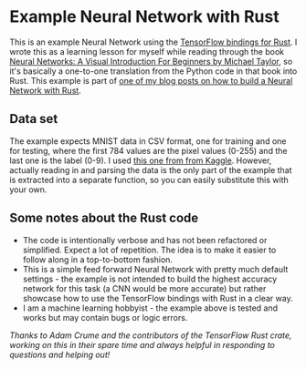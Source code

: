 # Example Neural Network with Rust
This is an example Neural Network using the [TensorFlow bindings for Rust](https://github.com/tensorflow/rust). I wrote this as a learning lesson for myself while reading through the book [Neural Networks: A Visual Introduction For Beginners by Michael Taylor](https://www.amazon.com/Machine-Learning-Neural-Networks-depth-ebook/dp/B075882XCP/ref=sr_1_1?crid=80UXT3HUU7HZ&dchild=1&keywords=neural+networks%2C+a+visual+introduction+for+beginners&qid=1591340282&s=digital-text&sprefix=neural+networks+visual+%2Cdigital-text%2C237&sr=1-1), so it's basically a one-to-one translation from the Python code in that book into Rust. This example is part of [one of my blog posts on how to build a Neural Network with Rust](https://blog.robban.eu/tags/tensorflow/).

## Data set
The example expects MNIST data in CSV format, one for training and one for testing, where the first 784 values are the pixel values (0-255) and the last one is the label (0-9). I used [this one from from Kaggle](https://www.kaggle.com/oddrationale/mnist-in-csv). However, actually reading in and parsing the data is the only part of the example that is extracted into a separate function, so you can easily substitute this with your own.

## Some notes about the Rust code
* The code is intentionally verbose and has not been refactored or simplified. Expect a lot of repetition. The idea is to make it easier to follow along in a top-to-bottom fashion.
* This is a simple feed forward Neural Network with pretty much default settings - the example is not intended to build the highest accuracy network for this task (a CNN would be more accurate) but rather showcase how to use the TensorFlow bindings with Rust in a clear way.
* I am a machine learning hobbyist - the example above is tested and works but may contain bugs or logic errors.

_Thanks to Adam Crume and the contributors of the TensorFlow Rust crate, working on this in their spare time and always helpful in responding to questions and helping out!_
